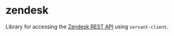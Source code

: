 # zendesk

Library for accessing the [Zendesk REST
API](https://developer.zendesk.com/rest_api) using `servant-client`.
